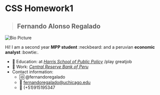 # CSS Homework1

> ## Fernando Alonso Regalado

![Bio Picture](https://github.com/fernandoregalado/hw01/blob/master/picture_bio.jpg)

Hi! I am a second year **MPP student** :neckbeard: and a peruvian **economic analyst** :bowtie:.

* :school_satchel: Education: at [*Harris School of Public Policy*](https://harris.uchicago.edu/) /play greatjob
* :bank: Work: [*Central Reserve Bank of Peru*](https://www.bcrp.gob.pe/en)
* Contact information:
  * :id: @fernandoregalado
  * :email: fernandoregalado@uchicago.edu
  * :calling: (+51)915195347
  


